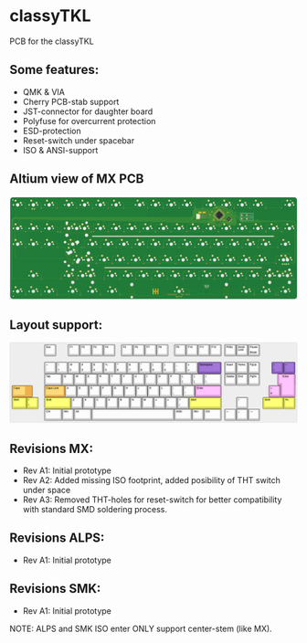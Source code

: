 # classyTKL

PCB for the classyTKL

## Some features:
- QMK & VIA
- Cherry PCB-stab support
- JST-connector for daughter board
- Polyfuse for overcurrent protection
- ESD-protection
- Reset-switch under spacebar
- ISO & ANSI-support

## Altium view of MX PCB
![alt text](./readme-images/classyTKL_MX_Rev_A3.jpg "PCB View - Rev A")

## Layout support: 
![alt text](./readme-images/layout_support_MX_Rev_A3.jpg "Layout support")

## Revisions MX:
- Rev A1: Initial prototype
- Rev A2: Added missing ISO footprint, added posibility of THT switch under space
- Rev A3: Removed THT-holes for reset-switch for better compatibility with standard SMD soldering process.

## Revisions ALPS:
- Rev A1: Initial prototype

## Revisions SMK:
- Rev A1: Initial prototype

NOTE: ALPS and SMK ISO enter ONLY support center-stem (like MX).
